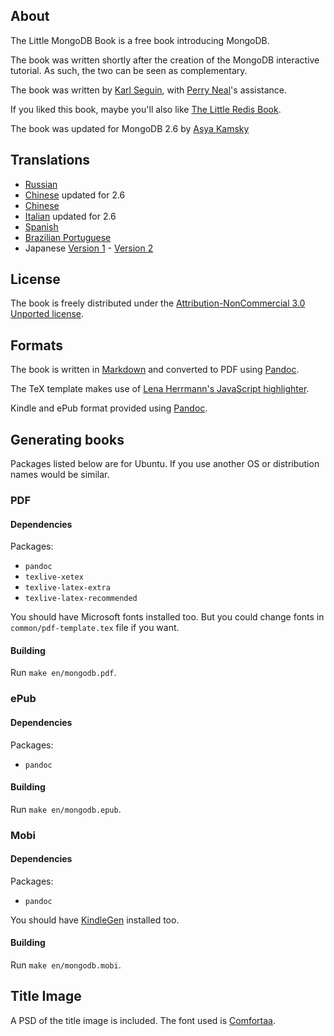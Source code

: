 ## About ##
The Little MongoDB Book is a free book introducing MongoDB.

The book was written shortly after the creation of the MongoDB interactive tutorial. As such, the two can be seen as complementary.

The book was written by [Karl Seguin](http://openmymind.net), with [Perry Neal](http://twitter.com/perryneal)'s assistance.

If you liked this book, maybe you'll also like [The Little Redis Book](http://openmymind.net/2012/1/23/The-Little-Redis-Book/).

The book was updated for MongoDB 2.6 by [Asya Kamsky](https://twitter.com/asya999)

## Translations ##

* [Russian](https://github.com/jsmarkus/the-little-mongodb-book/tree/master/ru)
* [Chinese](https://github.com/geminiyellow/the-little-mongodb-book/tree/master/zh-cn) updated for 2.6
* [Chinese](https://github.com/justinyhuang/the-little-mongodb-book-cn)
* [Italian](https://github.com/nicolaiarocci/the-little-mongodb-book/tree/master/it) updated for 2.6
* [Spanish](https://github.com/uokesita/the-little-mongodb-book/tree/master/es)
* [Brazilian Portuguese](https://github.com/danielmelogpi/the-little-mongodb-book/tree/master/pt_BR)
* Japanese [Version 1](http://www.cuspy.org/diary/2012-04-17) - [Version 2](https://github.com/ma2/the-little-mongodb-book)

## License ##
The book is freely distributed under the [Attribution-NonCommercial 3.0 Unported license](<http://creativecommons.org/licenses/by-nc/3.0/legalcode>).

## Formats ##
The book is written in [Markdown](http://daringfireball.net/projects/markdown/) and converted to PDF using [Pandoc](http://johnmacfarlane.net/pandoc/).

The TeX template makes use of [Lena Herrmann's JavaScript highlighter](http://lenaherrmann.net/2010/05/20/javascript-syntax-highlighting-in-the-latex-listings-package).

Kindle and ePub format provided using [Pandoc](http://johnmacfarlane.net/pandoc/).

## Generating books ##
Packages listed below are for Ubuntu. If you use another OS or distribution names would be similar.

### PDF

#### Dependencies

Packages:

* `pandoc`
* `texlive-xetex`
* `texlive-latex-extra`
* `texlive-latex-recommended`

You should have Microsoft fonts installed too. But you could change fonts in `common/pdf-template.tex` file if you want.

#### Building

Run `make en/mongodb.pdf`.

### ePub

#### Dependencies

Packages:

* `pandoc`

#### Building

Run `make en/mongodb.epub`.

### Mobi

#### Dependencies

Packages:

* `pandoc`

You should have [KindleGen](http://www.amazon.com/gp/feature.html?ie=UTF8&docId=1000765211) installed too.

#### Building

Run `make en/mongodb.mobi`.

## Title Image ##
A PSD of the title image is included. The font used is [Comfortaa](http://www.dafont.com/comfortaa.font).
